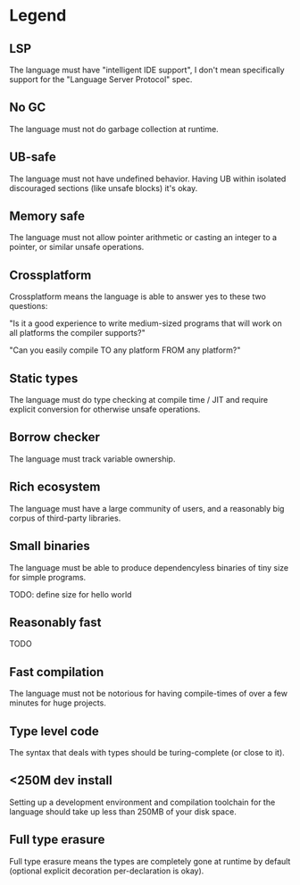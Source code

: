 # Legend

## LSP

The language must have "intelligent IDE support", I don't mean specifically
support for the "Language Server Protocol" spec.

## No GC

The language must not do garbage collection at runtime.

## UB-safe

The language must not have undefined behavior. Having UB within isolated
discouraged sections (like unsafe blocks) it's okay.

## Memory safe

The language must not allow pointer arithmetic or casting an integer to a
pointer, or similar unsafe operations.

## Crossplatform

Crossplatform means the language is able to answer yes to these two questions:

"Is it a good experience to write medium-sized programs that will work on all
platforms the compiler supports?"

"Can you easily compile TO any platform FROM any platform?"

## Static types

The language must do type checking at compile time / JIT and require explicit
conversion for otherwise unsafe operations.

## Borrow checker

The language must track variable ownership.

## Rich ecosystem

The language must have a large community of users, and a reasonably big corpus
of third-party libraries.

## Small binaries

The language must be able to produce dependencyless binaries of tiny size for
simple programs.

TODO: define size for hello world

## Reasonably fast

TODO

## Fast compilation

The language must not be notorious for having compile-times of over a few
minutes for huge projects.

## Type level code

The syntax that deals with types should be turing-complete (or close to it).

## <250M dev install

Setting up a development environment and compilation toolchain for the language
should take up less than 250MB of your disk space.

## Full type erasure

Full type erasure means the types are completely gone at runtime by default
(optional explicit decoration per-declaration is okay).
